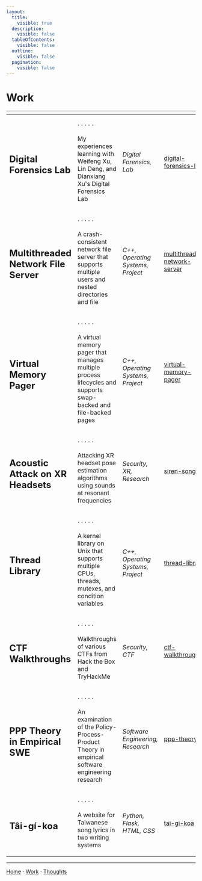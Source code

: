 ```yaml
---
layout:
  title:
    visible: true
  description:
    visible: false
  tableOfContents:
    visible: false
  outline:
    visible: false
  pagination:
    visible: false
---
```


# Work

<table data-column-title-hidden data-view="cards">
  <thead><tr><th></th><th></th><th></th><th data-hidden data-card-target data-type="content-ref"></th></tr></thead>
  <tbody>
    <tr><td><h2>Digital Forensics Lab</h2></td><td><p>⋅ ⋅ ⋅ ⋅ ⋅</p><p>My experiences learning with Weifeng Xu, Lin Deng, and Dianxiang Xu's Digital Forensics Lab</p></td><td><em>Digital Forensics, Lab</em></td><td><a href="digital-forensics-lab/README.md">digital-forensics-lab</a></td></tr>
    <tr><td><h2>Multithreaded Network File Server</h2></td><td><p>⋅ ⋅ ⋅ ⋅ ⋅</p><p>A crash-consistent network file server that supports multiple users and nested directories and file</p></td><td><em>C++, Operating Systems, Project</em></td><td><a href="class-project-descriptions/multithreaded-network-file-server.md">multithreaded-network-server</a></td></tr>
    <tr><td><h2>Virtual Memory Pager</h2></td><td><p>⋅ ⋅ ⋅ ⋅ ⋅</p><p>A virtual memory pager that manages multiple process lifecycles and supports swap-backed and file-backed pages</p></td><td><em>C++, Operating Systems, Project</em></td><td><a href="class-project-descriptions/virtual-memory-pager.md">virtual-memory-pager</a></td></tr>
    <tr><td><h2>Acoustic Attack on XR Headsets</h2></td><td><p>⋅ ⋅ ⋅ ⋅ ⋅</p><p>Attacking XR headset pose estimation algorithms using sounds at resonant frequencies</p></td><td><em>Security, XR, Research</em></td><td><a href="">siren-song</a></td></tr>
    <tr><td><h2>Thread Library</h2></td><td><p>⋅ ⋅ ⋅ ⋅ ⋅</p><p>A kernel library on Unix that supports multiple CPUs, threads, mutexes, and condition variables</p></td><td><em>C++, Operating Systems, Project</em></td><td><a href="class-project-descriptions/thread-library.md">thread-library</a></td></tr>
    <tr><td><h2>CTF Walkthroughs</h2></td><td><p>⋅ ⋅ ⋅ ⋅ ⋅</p><p>Walkthroughs of various CTFs from Hack the Box and TryHackMe</p></td><td><em>Security, CTF</em></td><td><a href="ctf-walkthroughs/README.md">ctf-walkthroughs</a></td></tr>
    <tr><td><h2>PPP Theory in Empirical SWE</h2></td><td><p>⋅ ⋅ ⋅ ⋅ ⋅</p><p>An examination of the Policy-Process-Product Theory in empirical software engineering research</p></td><td><em>Software Engineering, Research</em></td><td><a href="https://dl.acm.org/doi/10.1145/3611643.3613075">ppp-theory</a></td></tr>
    <tr><td><h2>Tâi-gí-koa</h2></td><td><p>⋅ ⋅ ⋅ ⋅ ⋅</p><p>A website for Taiwanese song lyrics in two writing systems</p></td><td><em>Python, Flask, HTML, CSS</em></td><td><a href="https://tai-gi-koa.vercel.app/">tai-gi-koa</a></td></tr>
  </tbody>
</table>

***

[Home](https://app.gitbook.com/o/0kO27okC5uVB9ALX3rho/s/036xtfEIzcEdGegONXWM/) ⋅ [Work](https://app.gitbook.com/o/0kO27okC5uVB9ALX3rho/s/WaFS755Q4sf02CxLcghQ/) ⋅ [Thoughts](https://app.gitbook.com/o/0kO27okC5uVB9ALX3rho/s/s4QQPMntQ25hmJToKSOu/)
